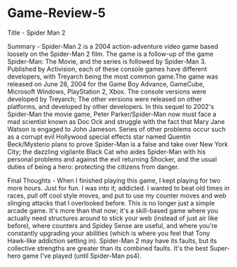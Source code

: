 # Game-Review-5

Title - Spider Man 2

Summary - Spider-Man 2 is a 2004 action-adventure video game based loosely on the Spider-Man 2 film. The game is a follow-up of the game Spider-Man: The Movie, and the series is followed by Spider-Man 3. Published by Activision, each of these console games have different developers, with Treyarch being the most common game.The game was released on June 28, 2004 for the Game Boy Advance, GameCube, Microsoft Windows, PlayStation 2, Xbox. The console versions were developed by Treyarch; The other versions were released on other platforms, and developed by other developers. In this sequel to 2002's Spider-Man the movie game, Peter Parker/Spider-Man now must face a mad scientist known as Doc Ock and struggle with the fact that Mary Jane Watson is engaged to John Jameson. Series of other problems occur such as a corrupt evil Hollywood special effects star named Quentin Beck/Mysterio plans to prove Spider-Man is a false and take over New York City; the dazzling vigilante Black Cat who aides Spider-Man with his personal problems and against the evil returning Shocker, and the usual duties of being a hero: protecting the citizens from danger.

Final Thoughts - When I finished playing this game, I kept playing for two more hours. Just for fun. I was into it; addicted. I wanted to beat old times in races, pull off cool style moves, and put to use my counter moves and web slinging attacks that I overlooked before. This is no longer just a simple arcade game. It's more than that now; it's a skill-based game where you actually need structures around to stick your web (instead of just air like before), where counters and Spidey Sense are useful, and where you're constantly upgrading your abilities (which is where you feel that Tony Hawk-like addiction setting in). Spider-Man 2 may have its faults, but its collective strengths are greater than its combined faults. It's the best Super-hero game I've played (until Spider-Man ps4).
